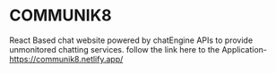 # COMMUNIK8
React Based chat website powered by chatEngine APIs to provide unmonitored chatting services.
follow the link here to the Application- https://communik8.netlify.app/
